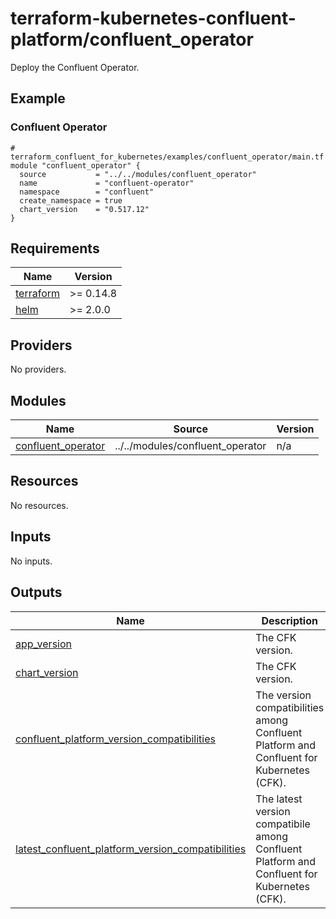 # terraform-kubernetes-confluent-platform/confluent_operator

Deploy the Confluent Operator.

<!-- BEGINNING OF PRE-COMMIT-TERRAFORM DOCS HOOK -->

## Example

### Confluent Operator

```hcl
# terraform_confluent_for_kubernetes/examples/confluent_operator/main.tf
module "confluent_operator" {
  source           = "../../modules/confluent_operator"
  name             = "confluent-operator"
  namespace        = "confluent"
  create_namespace = true
  chart_version    = "0.517.12"
}
```

## Requirements

| Name | Version |
|------|---------|
| <a name="requirement_terraform"></a> [terraform](#requirement\_terraform) | >= 0.14.8 |
| <a name="requirement_helm"></a> [helm](#requirement\_helm) | >= 2.0.0 |
## Providers

No providers.
## Modules

| Name | Source | Version |
|------|--------|---------|
| <a name="module_confluent_operator"></a> [confluent\_operator](#module\_confluent\_operator) | ../../modules/confluent_operator | n/a |
## Resources

No resources.
## Inputs

No inputs.
## Outputs

| Name | Description |
|------|-------------|
| <a name="output_app_version"></a> [app\_version](#output\_app\_version) | The CFK version. |
| <a name="output_chart_version"></a> [chart\_version](#output\_chart\_version) | The CFK version. |
| <a name="output_confluent_platform_version_compatibilities"></a> [confluent\_platform\_version\_compatibilities](#output\_confluent\_platform\_version\_compatibilities) | The version compatibilities among Confluent Platform and Confluent for Kubernetes (CFK). |
| <a name="output_latest_confluent_platform_version_compatibilities"></a> [latest\_confluent\_platform\_version\_compatibilities](#output\_latest\_confluent\_platform\_version\_compatibilities) | The latest version compatibile among Confluent Platform and Confluent for Kubernetes (CFK). |
<!-- END OF PRE-COMMIT-TERRAFORM DOCS HOOK -->
